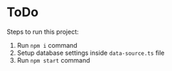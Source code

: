 # ToDo

Steps to run this project:

1. Run `npm i` command
2. Setup database settings inside `data-source.ts` file
3. Run `npm start` command
